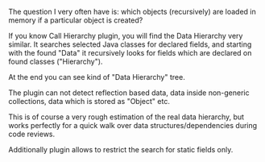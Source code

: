 The question I very often have is: which objects (recursively) are loaded in memory if a particular object is created?

If you know Call Hierarchy plugin, you will find the Data Hierarchy very similar. It searches selected Java classes for declared fields, and starting with the found "Data" it recursively looks for fields which are declared on found classes ("Hierarchy").

At the end you can see kind of "Data Hierarchy" tree.

The plugin can not detect reflection based data, data inside non-generic collections, data which is stored as "Object" etc.

This is of course a very rough estimation of the real data hierarchy, but works perfectly for a quick walk over data structures/dependencies during code reviews.

Additionally plugin allows to restrict the search for static fields only.